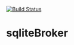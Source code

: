 [![Build Status](https://app.bitrise.io/app/8f7212cfe7666940/status.svg?token=F4RgTOS8Y6bNax1FTA_UFg)](https://app.bitrise.io/app/8f7212cfe7666940)



# sqliteBroker




